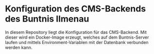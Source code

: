 # Konfiguration des CMS-Backends des Buntnis Ilmenau

In diesem Repository liegt die Konfiguration für das CMS-Backend.
Mit dieser wird ein Docker-Image erzeugt, welches auf dem Buntnis-Server laufen und
mittels Environment-Variablen mit der Datenbank verbunden werden kann.